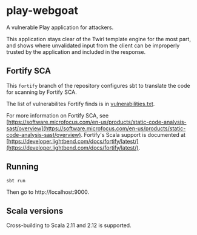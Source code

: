 # play-webgoat

A vulnerable Play application for attackers.

This application stays clear of the Twirl template engine for the most part, and shows where unvalidated input from the client can be improperly trusted by the application and included in the response.

## Fortify SCA

This `fortify` branch of the repository configures sbt to translate
the code for scanning by Fortify SCA.

The list of vulnerabilites Fortify finds is in [vulnerabilities.txt](https://github.com/playframework/play-webgoat/blob/fortify/vulnerabilities.txt).

For more information on Fortify SCA, see
[https://software.microfocus.com/en-us/products/static-code-analysis-sast/overview](https://software.microfocus.com/en-us/products/static-code-analysis-sast/overview).
Fortify's Scala support is documented at
[https://developer.lightbend.com/docs/fortify/latest/](https://developer.lightbend.com/docs/fortify/latest/).

## Running

```
sbt run
```

Then go to http://localhost:9000.

## Scala versions

Cross-building to Scala 2.11 and 2.12 is supported.
